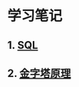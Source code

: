 # **学习笔记**

## 1. [SQL](https://github.com/NightXww/Notes/wiki/SQL#sql)
## 2. [金字塔原理](https://github.com/NightXww/Notes/wiki/%E9%87%91%E5%AD%97%E5%A1%94%E5%8E%9F%E7%90%86#%E9%87%91%E5%AD%97%E5%A1%94%E5%8E%9F%E7%90%86)
